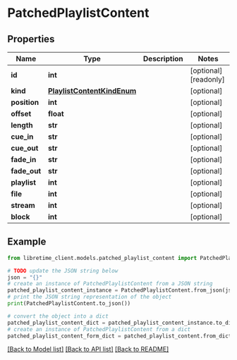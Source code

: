 # PatchedPlaylistContent


## Properties

Name | Type | Description | Notes
------------ | ------------- | ------------- | -------------
**id** | **int** |  | [optional] [readonly] 
**kind** | [**PlaylistContentKindEnum**](PlaylistContentKindEnum.md) |  | [optional] 
**position** | **int** |  | [optional] 
**offset** | **float** |  | [optional] 
**length** | **str** |  | [optional] 
**cue_in** | **str** |  | [optional] 
**cue_out** | **str** |  | [optional] 
**fade_in** | **str** |  | [optional] 
**fade_out** | **str** |  | [optional] 
**playlist** | **int** |  | [optional] 
**file** | **int** |  | [optional] 
**stream** | **int** |  | [optional] 
**block** | **int** |  | [optional] 

## Example

```python
from libretime_client.models.patched_playlist_content import PatchedPlaylistContent

# TODO update the JSON string below
json = "{}"
# create an instance of PatchedPlaylistContent from a JSON string
patched_playlist_content_instance = PatchedPlaylistContent.from_json(json)
# print the JSON string representation of the object
print(PatchedPlaylistContent.to_json())

# convert the object into a dict
patched_playlist_content_dict = patched_playlist_content_instance.to_dict()
# create an instance of PatchedPlaylistContent from a dict
patched_playlist_content_form_dict = patched_playlist_content.from_dict(patched_playlist_content_dict)
```
[[Back to Model list]](../README.md#documentation-for-models) [[Back to API list]](../README.md#documentation-for-api-endpoints) [[Back to README]](../README.md)


